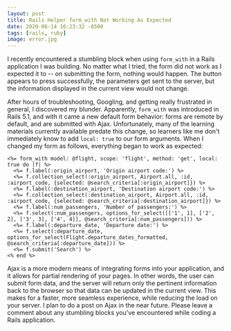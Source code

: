 ```yaml
---
layout: post
title: Rails Helper form_with Not Working As Expected
date: 2020-06-14 16:23:32 -0500
tags: [rails, ruby]
image: error.jpg
---
```

I recently encountered a stumbling block when using `form_with` in a Rails application I was building. No matter what I tried, the form did not work as I expected it to -- on submitting the form, nothing would happen. The button appears to press successfully, the parameters get sent to the server, but the information displayed in the current view would not change.

After hours of troubleshooting, Googling, and getting really frustrated in general, I discovered my blunder. Apparently, `form_with` was introduced in Rails 5.1, and with it came a new default form behavior: forms are remote by default, and are submitted with Ajax. Unfortunately, many of the learning materials currently available predate this change, so learners like me don't immediately know to add `local: true` to our form arguments. When I changed my form as follows, everything began to work as expected:

```
<%= form_with model: @flight, scope: 'flight', method: 'get', local: true do |f| %>
  <%= f.label(:origin_airport, 'Origin airport code:') %>
  <%= f.collection_select(:origin_airport, Airport.all, :id, :airport_code, {selected: @search_criteria[:origin_airport]}) %>
  <%= f.label(:destination_airport, 'Destination airport code:') %>
  <%= f.collection_select(:destination_airport, Airport.all, :id, :airport_code, {selected: @search_criteria[:destination_airport]}) %>
  <%= f.label(:num_passengers, 'Number of passengers:') %>
  <%= f.select(:num_passengers, options_for_select([['1', 1], ['2', 2], ['3', 3], ['4', 4]], @search_criteria[:num_passengers])) %>
  <%= f.label(:departure_date, 'Departure date:') %>
  <%= f.select(:departure_date, options_for_select(Flight.departure_dates_formatted, @search_criteria[:departure_date])) %>
  <%= f.submit('Search') %>
<% end %>
```

Ajax is a more modern means of integrating forms into your application, and it allows for partial rendering of your pages. In other words, the user can submit form data, and the server will return only the pertinent information back to the browser so that data can be updated in the current view. This makes for a faster, more seamless experience, while reducing the load on your server. I plan to do a post on Ajax in the near future. Please leave a comment about any stumbling blocks you've encountered while coding a Rails application.